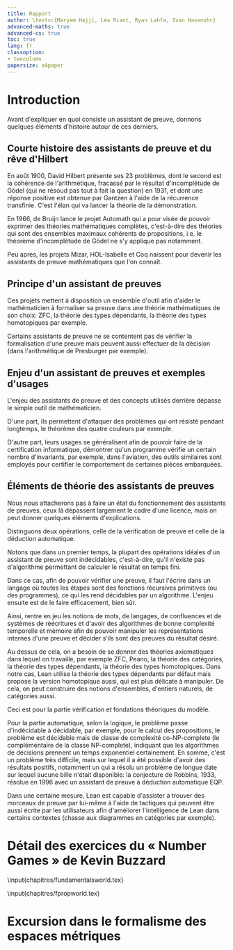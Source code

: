 ```yaml
---
title: Rapport
author: \textsc{Maryem Hajji, Léa Riant, Ryan Lahfa, Ivan Hasenohr} 
advanced-maths: true
advanced-cs: true
toc: true
lang: fr
classoption: 
- twocolumn
papersize: a4paper
---
```


# Introduction

Avant d'expliquer en quoi consiste un assistant de preuve, donnons quelques éléments d'histoire autour de ces derniers.

## Courte histoire des assistants de preuve et du rêve d'Hilbert

En août 1900, David Hilbert présente ses 23 problèmes, dont le second est la cohérence de l'arithmétique, fracassé par le résultat d'incomplétude de Gödel (qui ne résoud pas tout à fait la question) en 1931, et dont une réponse positive est obtenue par Gantzen à l'aide de la récurrence transfinie. C'est l'élan qui va lancer la théorie de la démonstration.

En 1966, de Bruijn lance le projet Automath qui a pour visée de pouvoir exprimer des théories mathématiques complètes, c'est-à-dire des théories qui sont des ensembles maximaux cohérents de propositions, i.e. le théorème d'incomplétude de Gödel ne s'y applique pas notamment.

Peu après, les projets Mizar, HOL-Isabelle et Coq naissent pour devenir les assistants de preuve mathématiques que l'on connaît.

## Principe d'un assistant de preuves

Ces projets mettent à disposition un ensemble d'outil afin d'aider le mathématicien à formaliser sa preuve dans une théorie mathématiques de son choix: ZFC, la théorie des types dépendants, la théorie des types homotopiques par exemple.

Certains assistants de preuve ne se contentent pas de vérifier la formalisation d'une preuve mais peuvent aussi effectuer de la décision (dans l'arithmétique de Presburger par exemple).

## Enjeu d'un assistant de preuves et exemples d'usages

L'enjeu des assistants de preuve et des concepts utilisés derrière dépasse le simple outil de mathématicien.

D'une part, ils permettent d'attaquer des problèmes qui ont résisté pendant longtemps, le théorème des quatre couleurs par exemple.

D'autre part, leurs usages se généralisent afin de pouvoir faire de la certification informatique, démontrer qu'un programme vérifie un certain nombre d'invariants, par exemple, dans l'aviation, des outils similaires sont employés pour certifier le comportement de certaines pièces embarquées.

## Éléments de théorie des assistants de preuves

Nous nous attacherons pas à faire un état du fonctionnement des assistants de preuves, ceux là dépassent largement le cadre d'une licence, mais on peut donner quelques éléments d'explications.

Distinguons deux opérations, celle de la vérification de preuve et celle de la déduction automatique.

Notons que dans un premier temps, la plupart des opérations idéales d'un assistant de preuve sont indécidables, c'est-à-dire, qu'il n'existe pas d'algorithme permettant de calculer le résultat en temps fini.

Dans ce cas, afin de pouvoir vérifier une preuve, il faut l'écrire dans un langage où toutes les étapes sont des fonctions récursives primitives (ou des programmes), ce qui les rend décidables par un algorithme. L'enjeu ensuite est de le faire efficacement, bien sûr.

Ainsi, rentre en jeu les notions de mots, de langages, de confluences et de systèmes de réécritures et d'avoir des algorithmes de bonne complexité temporelle et mémoire afin de pouvoir manipuler les représentations internes d'une preuve et décider s'ils sont des preuves du résultat désiré.

Au dessus de cela, on a besoin de se donner des théories axiomatiques dans lequel on travaille, par exemple ZFC, Peano, la théorie des catégories, la théorie des types dépendants, la théorie des types homotopiques. Dans notre cas, Lean utilise la théorie des types dépendants par défaut mais propose la version homotopique aussi, qui est plus délicate à manipuler. De cela, on peut construire des notions d'ensembles, d'entiers naturels, de catégories aussi.

Ceci est pour la partie vérification et fondations théoriques du modèle.

Pour la partie automatique, selon la logique, le problème passe d'indécidable à décidable, par exemple, pour le calcul des propositions, le problème est décidable mais de classe de complexité co-NP-complete (le complémentaire de la classe NP-complete), indiquant que les algorithmes de décisions prennent un temps exponentiel certainement.
En somme, c'est un problème très difficile, mais sur lequel il a été possible d'avoir des résultats positifs, notamment un qui a résolu un problème de longue date sur lequel aucune bille n'était disponible: la conjecture de Robbins, 1933, résolue en 1996 avec un assistant de preuve à déduction automatique EQP.

Dans une certaine mesure, Lean est capable d'assister à trouver des morceaux de preuve par lui-même à l'aide de tactiques qui peuvent être aussi écrite par les utilisateurs afin d'améliorer l'intelligence de Lean dans certains contextes (chasse aux diagrammes en catégories par exemple).

# Détail des exercices du « Number Games » de Kevin Buzzard

<!-- Chapitre de Maryem (Premiers Mondes) -->
\input{chapitres/fundamentalsworld.tex}
<!-- Chapitre de Ivan (Mondes Intermédiaires) -->
\input{chapitres/fpropworld.tex}

# Excursion dans le formalisme des espaces métriques

